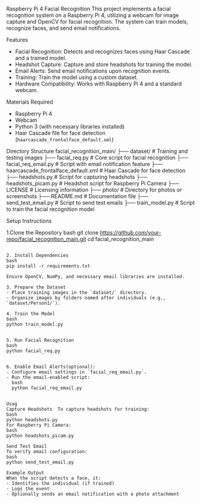  Raspberry Pi 4 Facial Recognition
This project implements a facial recognition system on a Raspberry Pi 4, utilizing a webcam for image capture and OpenCV for facial recognition. The system can train models, recognize faces, and send email notifications.

Features
- Facial Recognition: Detects and recognizes faces using Haar Cascade and a trained model.
- Headshot Capture: Capture and store headshots for training the model.
- Email Alerts: Send email notifications upon recognition events.
- Training: Train the model using a custom dataset.
- Hardware Compatibility: Works with Raspberry Pi 4 and a standard webcam.

Materials Required
- Raspberry Pi 4
- Webcam
- Python 3 (with necessary libraries installed)
- Haar Cascade file for face detection (`haarcascade_frontalface_default.xml`)

Directory Structure
facial_recognition_main/
├── dataset/                   # Training and testing images
├── facial_req.py              # Core script for facial recognition
├── facial_req_email.py        # Script with email notification feature
├── haarcascade_frontalface_default.xml  # Haar Cascade for face detection
├── headshots.py               # Script for capturing headshots
├── headshots_picam.py         # Headshot script for Raspberry Pi Camera
├── LICENSE                    # Licensing information
├── photo/                     # Directory for photos or screenshots
├── README.md                  # Documentation file
├── send_test_email.py         # Script to send test emails
├── train_model.py             # Script to train the facial recognition model


Setup Instructions

1.Clone the Repository
   bash
   git clone https://github.com/your-repo/facial_recognition_main.git
   cd facial_recognition_main
   ```

2. Install Dependencies
   bash
   pip install -r requirements.txt
  
   Ensure OpenCV, NumPy, and necessary email libraries are installed.

3. Prepare the Dataset
   - Place training images in the `dataset/` directory.
   - Organize images by folders named after individuals (e.g., `dataset/Person1/`).

4. Train the Model
   bash
   python train_model.py
  

5. Run Facial Recognition
   bash
   python facial_req.py
  

6. Enable Email Alerts(optional):
   - Configure email settings in `facial_req_email.py`.
   - Run the email-enabled script:
     bash
     python facial_req_email.py
     

Usag
Capture Headshots  To capture headshots for training:
bash
python headshots.py
For Raspberry Pi Camera:
bash
python headshots_picam.py

Send Test Email
To verify email configuration:
bash
python send_test_email.py

Example Output
When the script detects a face, it:
- Identifies the individual (if trained)
- Logs the event
- Optionally sends an email notification with a photo attachment
